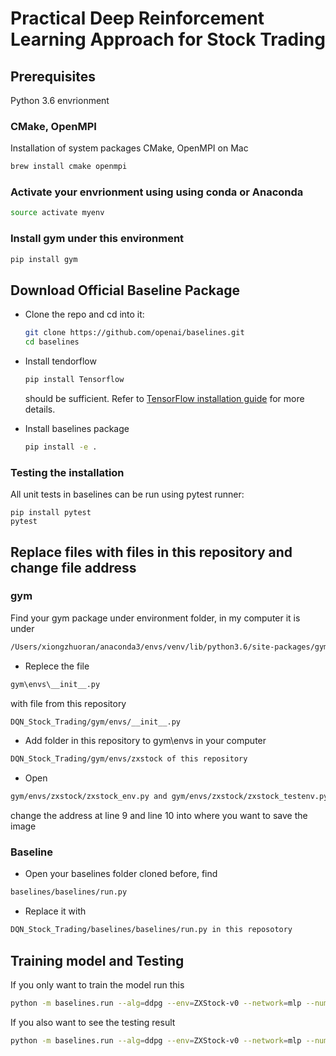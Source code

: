 # Practical Deep Reinforcement Learning Approach for Stock Trading


## Prerequisites 
Python 3.6 envrionment 

### CMake, OpenMPI
Installation of system packages CMake, OpenMPI on Mac 
```bash
brew install cmake openmpi
```
    
### Activate your envrionment using using conda or Anaconda
```bash
source activate myenv
```

### Install gym under this environment
```bash
pip install gym
```

## Download Official Baseline Package
- Clone the repo and cd into it:
    ```bash
    git clone https://github.com/openai/baselines.git
    cd baselines
    ```
- Install tendorflow
    ```bash
    pip install Tensorflow
    ```
    should be sufficient. Refer to [TensorFlow installation guide](https://www.tensorflow.org/install/)
    for more details. 

- Install baselines package
    ```bash
    pip install -e .
    ```

### Testing the installation
All unit tests in baselines can be run using pytest runner:
```
pip install pytest
pytest
```

## Replace files with files in this repository and change file address

### gym
Find your gym package under environment folder, in my computer it is under
```bash
/Users/xiongzhuoran/anaconda3/envs/venv/lib/python3.6/site-packages/gym/
```
- Replece the file 
```bash
gym\envs\__init__.py
``` 
with file from this repository
```bash
DQN_Stock_Trading/gym/envs/__init__.py 
```

- Add folder in this repository to gym\envs in your computer
```bash
DQN_Stock_Trading/gym/envs/zxstock of this repository 
```

- Open 
```bash
gym/envs/zxstock/zxstock_env.py and gym/envs/zxstock/zxstock_testenv.py
```
change the address at line 9 and line 10 into where you want to save the image

### Baseline
- Open your baselines folder cloned before, find 
```bash
baselines/baselines/run.py
```

- Replace it with 
```bash
DQN_Stock_Trading/baselines/baselines/run.py in this reposotory
```

## Training model and Testing
If you only want to train the model run this
```bash
python -m baselines.run --alg=ddpg --env=ZXStock-v0 --network=mlp --num_timesteps=1e4
```

If you also want to see the testing result
```bash
python -m baselines.run --alg=ddpg --env=ZXStock-v0 --network=mlp --num_timesteps=1e4 --play
```


